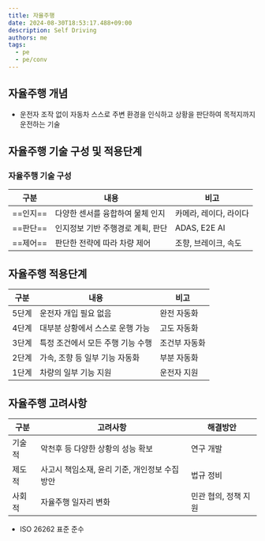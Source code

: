 ```yaml
---
title: 자율주행
date: 2024-08-30T18:53:17.488+09:00
description: Self Driving
authors: me
tags:
  - pe
  - pe/conv
---
```


## 자율주행 개념

- 운전자 조작 없이 자동차 스스로 주변 환경을 인식하고 상황을 판단하여 목적지까지 운전하는 기술

## 자율주행 기술 구성 및 적용단계

### 자율주행 기술 구성

| 구분 | 내용 | 비고 |
| --- | --- | --- |
| ==인지== | 다양한 센서를 융합하여 물체 인지 | 카메라, 레이다, 라이다 |
| ==판단== | 인지정보 기반 주행경로 계획, 판단 | ADAS, E2E AI |
| ==제어== | 판단한 전략에 따라 차량 제어 | 조향, 브레이크, 속도 |

## 자율주행 적용단계

| 구분 | 내용 | 비고 |
| --- | --- | --- |
| 5단계 | 운전자 개입 필요 없음 | 완전 자동화 |
| 4단계 | 대부분 상황에서 스스로 운행 가능 | 고도 자동화 |
| 3단계 | 특정 조건에서 모든 주행 기능 수행 | 조건부 자동화 |
| 2단계 | 가속, 조향 등 일부 기능 자동화 | 부분 자동화 |
| 1단계 | 차량의 일부 기능 지원 | 운전자 지원 |

## 자율주행 고려사항

| 구분 | 고려사항 | 해결방안 |
| --- | --- | --- |
| 기술적 | 악천후 등 다양한 상황의 성능 확보 | 연구 개발 |
| 제도적 | 사고시 책임소재, 윤리 기준, 개인정보 수집 방안 | 법규 정비 |
| 사회적 | 자율주행 일자리 변화 | 민관 협의, 정책 지원 |

- ISO 26262 표준 준수

